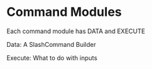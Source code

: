  # Command Modules

 Each command module has DATA and EXECUTE

 Data: A SlashCommand Builder

 Execute: What to do with inputs